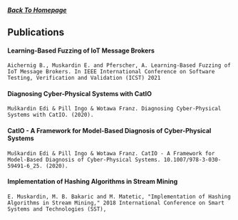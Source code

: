 ##### [Back To Homepage](./README.md)
## Publications

#### Learning-Based Fuzzing of IoT Message Brokers
``
Aichernig B., Muskardin E. and Pferscher, A. Learning-Based Fuzzing of IoT Message Brokers. In IEEE International Conference on Software Testing, Verification and Validation (ICST) 2021
``


#### Diagnosing Cyber-Physical Systems with CatIO
``
Muškardin Edi & Pill Ingo & Wotawa Franz. Diagnosing Cyber-Physical Systems with CatIO. (2020).
``

#### CatIO - A Framework for Model-Based Diagnosis of Cyber-Physical Systems
``
Muškardin Edi & Pill Ingo & Wotawa Franz. CatIO - A Framework for Model-Based Diagnosis of Cyber-Physical Systems. 10.1007/978-3-030-59491-6_25. (2020).
``

#### Implementation of Hashing Algorithms in Stream Mining
``
E. Muskardin, M. B. Bakaric and M. Matetic, "Implementation of Hashing Algorithms in Stream Mining," 2018 International Conference on Smart Systems and Technologies (SST),
``